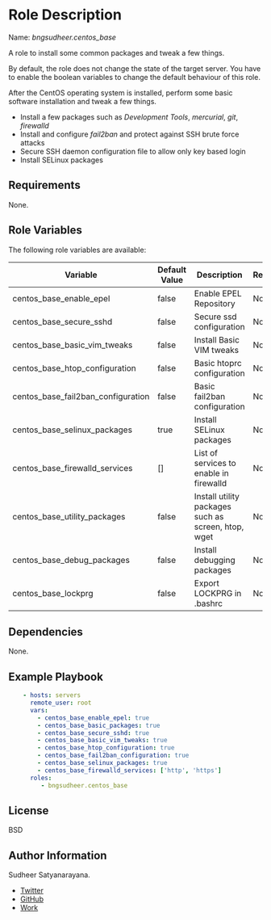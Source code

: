 Role Description
=========
Name: *bngsudheer.centos_base*

A role to install some common packages and tweak a few things.

By default, the role does not change the state of the target server. You have to
enable the boolean variables to change the default behaviour of this role.

After the CentOS operating system is installed, perform some basic software
installation and tweak a few things.

  - Install a few packages such as *Development Tools*, *mercurial*, *git*, *firewalld*
  - Install and configure *fail2ban* and protect against SSH brute force attacks
  - Secure SSH daemon configuration file to allow only key based login
  - Install SELinux packages

Requirements
------------

None.

Role Variables
--------------
The following role variables are available:

| Variable | Default Value | Description | Required? |
|----------|---------------|-----------|-------------|
| centos_base_enable_epel | false | Enable EPEL Repository | No |
| centos_base_secure_sshd |  false | Secure ssd configuration | No  |
| centos_base_basic_vim_tweaks | false | Install Basic VIM tweaks | No |
| centos_base_htop_configuration | false | Basic htoprc configuration | No |
| centos_base_fail2ban_configuration | false |Basic fail2ban configuration |  No |
| centos_base_selinux_packages |  true | Install SELinux packages | No |
| centos_base_firewalld_services| [] | List of services to enable in firewalld | No |
| centos_base_utility_packages | false | Install utility packages such as screen, htop, wget | No |
| centos_base_debug_packages | false | Install debugging packages | No |
| centos_base_lockprg | false | Export LOCKPRG in .bashrc | No


Dependencies
------------

None.

Example Playbook
----------------

```yml
    - hosts: servers
      remote_user: root
      vars:
        - centos_base_enable_epel: true
        - centos_base_basic_packages: true
        - centos_base_secure_sshd: true
        - centos_base_basic_vim_tweaks: true
        - centos_base_htop_configuration: true
        - centos_base_fail2ban_configuration: true
        - centos_base_selinux_packages: true
        - centos_base_firewalld_services: ['http', 'https']
      roles:
         - bngsudheer.centos_base
```
License
-------

BSD

Author Information
------------------

Sudheer Satyanarayana.
* [Twitter](https://twitter.com/bngsudheer)
* [GitHub](https://github.com/bngsudheer)
* [Work](https://www.gavika.com/)
